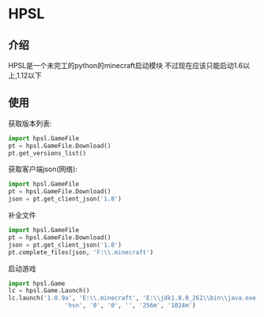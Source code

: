 # HPSL
## 介绍
HPSL是一个未完工的python的minecraft启动模块
不过现在应该只能启动1.6以上,1.12以下
## 使用
获取版本列表:
~~~ python
import hpsl.GameFile
pt = hpsl.GameFile.Download()
pt.get_versions_list()
~~~

获取客户端json(网络):
~~~ python
import hpsl.GameFile
pt = hpsl.GameFile.Download()
json = pt.get_client_json('1.8')
~~~

补全文件
~~~ python
import hpsl.GameFile
pt = hpsl.GameFile.Download()
json = pt.get_client_json('1.8') 
pt.complete_files(json, 'F:\\.minecraft')
~~~

启动游戏
~~~ python
import hpsl.Game
lc = hpsl.Game.Launch()
lc.launch('1.8.9a', 'E:\\.minecraft', 'E:\\jdk1.8.0_261\\bin\\java.exe', '',
                'hsn', '0', '0', '', '256m', '1024m')
~~~